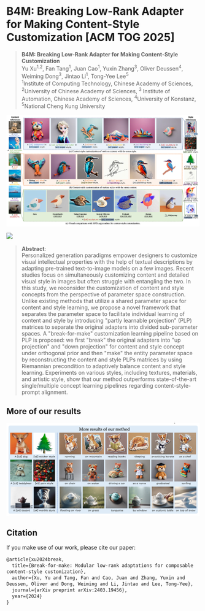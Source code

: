 # B4M: Breaking Low-Rank Adapter for Making Content-Style Customization [ACM TOG 2025]

> **B4M: Breaking Low-Rank Adapter for Making Content-Style Customization**<br>
> Yu Xu<sup>1,2</sup>, Fan Tang<sup>1</sup>, Juan Cao<sup>1</sup>, Yuxin Zhang<sup>3</sup>, Oliver Deussen<sup>4</sup>, Weiming Dong<sup>3</sup>, Jintao Li<sup>1</sup>, Tong-Yee Lee<sup>5</sup> <br>
> <sup>1</sup>Institute of Computing Technology, Chinese Academy of Sciences, <sup>2</sup>University of Chinese Academy of Sciences, <sup>3</sup> Institute of Automation, Chinese Academy of Sciences, <sup>4</sup>University of Konstanz, <sup>5</sup>National Cheng Kung University


![](assets/teaser.png)

<a href='https://arxiv.org/abs/2403.19456'><img src='https://img.shields.io/badge/ArXiv-2403.19456-red'></a> 


>**Abstract**: <br>
>Personalized generation paradigms empower designers to customize visual intellectual properties with the help of textual descriptions by adapting pre-trained text-to-image models on a few images. Recent studies focus on simultaneously customizing content and detailed visual style in images but often struggle with entangling the two. In this study, we reconsider the customization of content and style concepts from the perspective of parameter space construction. Unlike existing methods that utilize a shared parameter space for content and style learning, we propose a novel framework that separates the parameter space to facilitate individual learning of content and style by introducing "partly learnable projection" (PLP) matrices to separate the original adapters into divided sub-parameter spaces. A "break-for-make" customization learning pipeline based on PLP is proposed: we first "break" the original adapters into "up projection" and "down projection" for content and style concept under orthogonal prior and then "make" the entity parameter space by reconstructing the content and style PLPs matrices by using Riemannian precondition to adaptively balance content and style learning. Experiments on various styles, including textures, materials, and artistic style, show that our method outperforms state-of-the-art single/multiple concept learning pipelines regarding content-style-prompt alignment.


## More of our results
![](assets/more_results.png)

## Citation
If you make use of our work, please cite our paper:

```
@article{xu2024break,
  title={Break-for-make: Modular low-rank adaptations for composable content-style customization},
  author={Xu, Yu and Tang, Fan and Cao, Juan and Zhang, Yuxin and Deussen, Oliver and Dong, Weiming and Li, Jintao and Lee, Tong-Yee},
  journal={arXiv preprint arXiv:2403.19456},
  year={2024}
}
```
